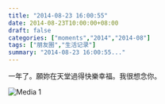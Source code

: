 ```yaml
---
title: "2014-08-23 16:00:55"
date: 2014-08-23T10:00:00+08:00
draft: false
categories: ["moments","2014","2014-08"]
tags: ["朋友圈","生活记录"]
summary: "2014-08-23 16:00:55..."
---
```


一年了。願妳在天堂過得快樂幸福。我很想念你。

![Media 1](/Moments/photos/2014-08-23/201408231600550.jpg)

